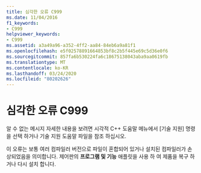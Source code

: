```yaml
---
title: 심각한 오류 C999
ms.date: 11/04/2016
f1_keywords:
- C999
helpviewer_keywords:
- C999
ms.assetid: a3a49a96-a352-4ff2-aa84-84eb6a9a81f1
ms.openlocfilehash: e5f02578891664853bf8c2b5f445e69c5d36e0f6
ms.sourcegitcommit: 857fa6b530224fa6c18675138043aba9aa0619fb
ms.translationtype: MT
ms.contentlocale: ko-KR
ms.lasthandoff: 03/24/2020
ms.locfileid: "80202626"
---
```

# <a name="fatal-error-c999"></a>심각한 오류 C999

알 수 없는 메시지 자세한 내용을 보려면 시각적 C++ 도움말 메뉴에서 [기술 지원] 명령을 선택 하거나 기술 지원 도움말 파일을 참조 하십시오.

이 오류는 보통 여러 컴파일러 버전으로 파일이 혼합되어 있거나 설치된 컴파일러가 손상되었음을 의미합니다. 제어판의 **프로그램 및 기능** 애플릿을 사용 하 여 제품을 복구 하거나 다시 설치 합니다.
